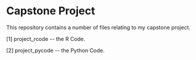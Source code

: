# Capstone Project

This repository contains a number of files relating to my capstone project.

[1] project_rcode -- the R Code.

[2] project_pycode -- the Python Code.

